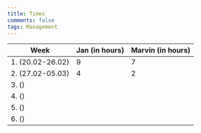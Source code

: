 ```yaml
---
title: Times
comments: false
tags: Management
---
```


| Week             | Jan (in hours) | Marvin (in hours) |
| ---------------- | -------------- | ----------------- |
| 1. (20.02-26.02) | 9              | 7                 |
| 2. (27.02-05.03) | 4              | 2                 |
| 3. ()            |                |                   |
| 4. ()            |                |                   |
| 5. ()            |                |                   |
| 6. ()            |                |                   |



